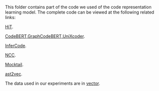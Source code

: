 This folder contains part of the code we used of the code representation learning model. The complete code can be viewed at the following related links:

[HiT](https://github.com/zkcpku/HiT-hierarchy-transformer).

[CodeBERT,GraphCodeBERT,UniXcoder](https://github.com/microsoft/CodeBERT).

[InferCode](https://github.com/bdqnghi/infercode).

[NCC](https://github.com/spcl/ncc).

[Mocktail](https://github.com/NobleMathews/mocktail-blend).

[ast2vec](https://gitlab.com/bpaassen/ast2vec).

The data used in our experiments are in [vector](PMR/data/vector).
